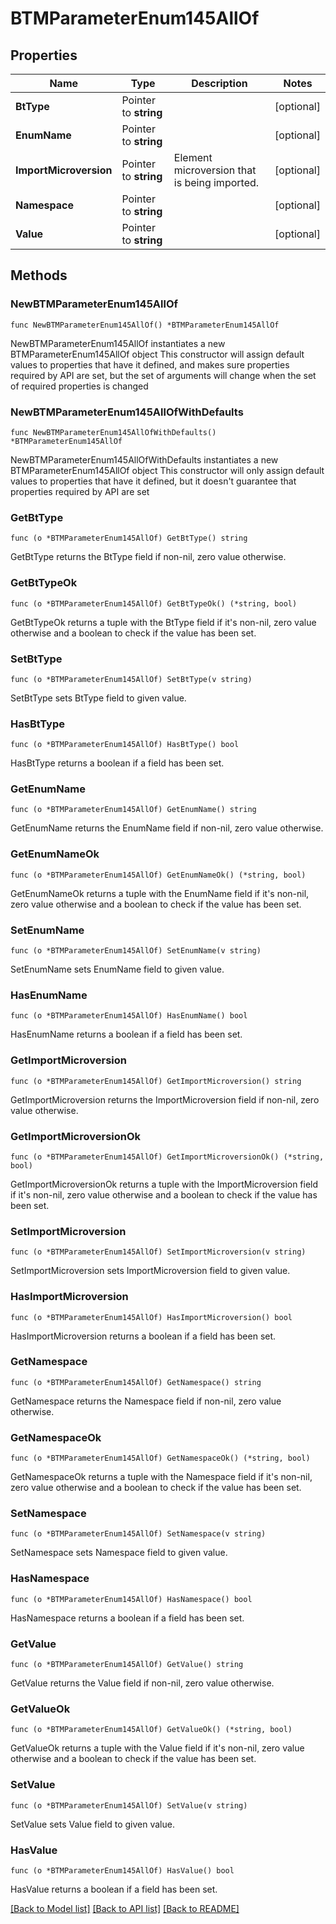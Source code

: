 # BTMParameterEnum145AllOf

## Properties

Name | Type | Description | Notes
------------ | ------------- | ------------- | -------------
**BtType** | Pointer to **string** |  | [optional] 
**EnumName** | Pointer to **string** |  | [optional] 
**ImportMicroversion** | Pointer to **string** | Element microversion that is being imported. | [optional] 
**Namespace** | Pointer to **string** |  | [optional] 
**Value** | Pointer to **string** |  | [optional] 

## Methods

### NewBTMParameterEnum145AllOf

`func NewBTMParameterEnum145AllOf() *BTMParameterEnum145AllOf`

NewBTMParameterEnum145AllOf instantiates a new BTMParameterEnum145AllOf object
This constructor will assign default values to properties that have it defined,
and makes sure properties required by API are set, but the set of arguments
will change when the set of required properties is changed

### NewBTMParameterEnum145AllOfWithDefaults

`func NewBTMParameterEnum145AllOfWithDefaults() *BTMParameterEnum145AllOf`

NewBTMParameterEnum145AllOfWithDefaults instantiates a new BTMParameterEnum145AllOf object
This constructor will only assign default values to properties that have it defined,
but it doesn't guarantee that properties required by API are set

### GetBtType

`func (o *BTMParameterEnum145AllOf) GetBtType() string`

GetBtType returns the BtType field if non-nil, zero value otherwise.

### GetBtTypeOk

`func (o *BTMParameterEnum145AllOf) GetBtTypeOk() (*string, bool)`

GetBtTypeOk returns a tuple with the BtType field if it's non-nil, zero value otherwise
and a boolean to check if the value has been set.

### SetBtType

`func (o *BTMParameterEnum145AllOf) SetBtType(v string)`

SetBtType sets BtType field to given value.

### HasBtType

`func (o *BTMParameterEnum145AllOf) HasBtType() bool`

HasBtType returns a boolean if a field has been set.

### GetEnumName

`func (o *BTMParameterEnum145AllOf) GetEnumName() string`

GetEnumName returns the EnumName field if non-nil, zero value otherwise.

### GetEnumNameOk

`func (o *BTMParameterEnum145AllOf) GetEnumNameOk() (*string, bool)`

GetEnumNameOk returns a tuple with the EnumName field if it's non-nil, zero value otherwise
and a boolean to check if the value has been set.

### SetEnumName

`func (o *BTMParameterEnum145AllOf) SetEnumName(v string)`

SetEnumName sets EnumName field to given value.

### HasEnumName

`func (o *BTMParameterEnum145AllOf) HasEnumName() bool`

HasEnumName returns a boolean if a field has been set.

### GetImportMicroversion

`func (o *BTMParameterEnum145AllOf) GetImportMicroversion() string`

GetImportMicroversion returns the ImportMicroversion field if non-nil, zero value otherwise.

### GetImportMicroversionOk

`func (o *BTMParameterEnum145AllOf) GetImportMicroversionOk() (*string, bool)`

GetImportMicroversionOk returns a tuple with the ImportMicroversion field if it's non-nil, zero value otherwise
and a boolean to check if the value has been set.

### SetImportMicroversion

`func (o *BTMParameterEnum145AllOf) SetImportMicroversion(v string)`

SetImportMicroversion sets ImportMicroversion field to given value.

### HasImportMicroversion

`func (o *BTMParameterEnum145AllOf) HasImportMicroversion() bool`

HasImportMicroversion returns a boolean if a field has been set.

### GetNamespace

`func (o *BTMParameterEnum145AllOf) GetNamespace() string`

GetNamespace returns the Namespace field if non-nil, zero value otherwise.

### GetNamespaceOk

`func (o *BTMParameterEnum145AllOf) GetNamespaceOk() (*string, bool)`

GetNamespaceOk returns a tuple with the Namespace field if it's non-nil, zero value otherwise
and a boolean to check if the value has been set.

### SetNamespace

`func (o *BTMParameterEnum145AllOf) SetNamespace(v string)`

SetNamespace sets Namespace field to given value.

### HasNamespace

`func (o *BTMParameterEnum145AllOf) HasNamespace() bool`

HasNamespace returns a boolean if a field has been set.

### GetValue

`func (o *BTMParameterEnum145AllOf) GetValue() string`

GetValue returns the Value field if non-nil, zero value otherwise.

### GetValueOk

`func (o *BTMParameterEnum145AllOf) GetValueOk() (*string, bool)`

GetValueOk returns a tuple with the Value field if it's non-nil, zero value otherwise
and a boolean to check if the value has been set.

### SetValue

`func (o *BTMParameterEnum145AllOf) SetValue(v string)`

SetValue sets Value field to given value.

### HasValue

`func (o *BTMParameterEnum145AllOf) HasValue() bool`

HasValue returns a boolean if a field has been set.


[[Back to Model list]](../README.md#documentation-for-models) [[Back to API list]](../README.md#documentation-for-api-endpoints) [[Back to README]](../README.md)


